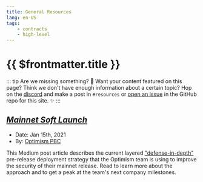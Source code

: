 ```yaml
---
title: General Resources
lang: en-US
tags:
    - contracts
    - high-level
---
```


# {{ $frontmatter.title }}

::: tip Are we missing something? 🧐
Want your content featured on this page?
Think we don't have enough information about a certain topic?
Hop on the [discord](https://discord.optimism.io) and make a post in `#resources` or [open an issue](https://github.com/ethereum-optimism/community-hub/issues) in the GitHub repo for this site. ✨
:::

## [*Mainnet Soft Launch*](https://medium.com/ethereum-optimism/mainnet-soft-launch-7cacc0143cd5)

* Date: Jan 15th, 2021
* By: [Optimism PBC](https://optimism.io)

This Medium post article describes the current layered ["defense-in-depth"](https://en.wikipedia.org/wiki/Defense_in_depth_(computing)) pre-release deployment strategy that the Optimism team is using to improve the security of their mainnet release.
Read to learn more about the approach and to get a peak at the team's next company milestones.
